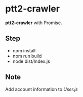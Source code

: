 # ptt2-crawler

**ptt2-crawler** with Promise.

## Step
 - npm install
 - npm run build
 - node dist/Index.js
## Note
 Add account information to *User.js* 
